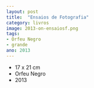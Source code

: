```yaml
---
layout: post
title:  "Ensaios de Fotografia"
category: livros
image: 2013-on-ensaiosf.png
tags:
- Orfeu Negro
- grande
ano: 2013
---
```


- 17 x 21 cm
- Orfeu Negro
- 2013

